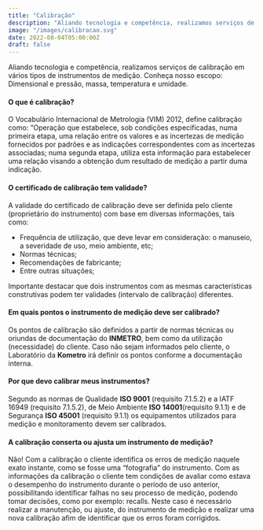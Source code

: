 ```yaml
---
title: "Calibração"
description: "Aliando tecnologia e competência, realizamos serviços de calibração em vários tipos de instrumentos de medição. Conheça nosso escopo: Dimensional e pressão, massa, temperatura e umidade."
image: "/images/calibracao.svg"
date: 2022-08-04T05:00:00Z
draft: false
---
```


Aliando tecnologia e competência, realizamos serviços de calibração em vários tipos de instrumentos de medição. Conheça nosso escopo: Dimensional e pressão, massa, temperatura e umidade.

#### O que é calibração?

O Vocabulário Internacional de Metrologia (VIM) 2012, define calibração como: “Operação que estabelece, sob condições especificadas, numa primeira etapa, uma relação entre os valores e as incertezas de medição fornecidos por padrões e as indicações correspondentes com as incertezas associadas; numa segunda etapa, utiliza esta informação para estabelecer uma relação visando a obtenção dum resultado de medição a partir duma indicação.

#### O certificado de calibração tem validade?
A validade do certificado de calibração deve ser definida pelo cliente (proprietário do instrumento) com base em diversas informações, tais como:

- Frequência de utilização, que deve levar em consideração: o manuseio, a severidade de uso, meio ambiente, etc;
- Normas técnicas;
- Recomendações de fabricante;
- Entre outras situações;

Importante destacar que dois instrumentos com as mesmas características construtivas podem ter validades (intervalo de calibração) diferentes.

#### Em quais pontos o instrumento de medição deve ser calibrado?

Os pontos de calibração são definidos a partir de normas técnicas ou oriundas de documentação do **INMETRO**, bem como da utilização (necessidade) do cliente. Caso não sejam informados pelo cliente, o Laboratório da **Kometro** irá definir os pontos conforme a documentação interna.

#### Por que devo calibrar meus instrumentos?

Segundo as normas de Qualidade **ISO 9001** (requisito 7.1.5.2) e a IATF 16949 (requisito 7.1.5.2), de Meio Ambiente **ISO 14001**(requisito 9.1.1) e de Segurança **ISO 45001** (requisito 9.1.1) os equipamentos utilizados para medição e monitoramento devem ser calibrados.

#### A calibração conserta ou ajusta um instrumento de medição?

Não! Com a calibração o cliente identifica os erros de medição naquele exato instante, como se fosse uma “fotografia” do instrumento. Com as informações da calibração o cliente tem condições de avaliar como estava o desempenho do instrumento durante o período de uso anterior, possibilitando identificar falhas no seu processo de medição, podendo tomar decisões, como por exemplo: recalls. Neste caso é necessário realizar a manutenção, ou ajuste, do instrumento de medição e realizar uma nova calibração afim de identificar que os erros foram corrigidos.